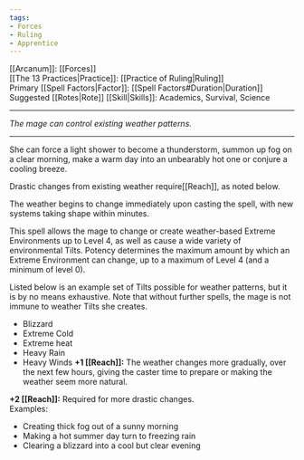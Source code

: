 ```yaml
---
tags:
- Forces
- Ruling
- Apprentice
---
```


[[Arcanum]]: [[Forces]]\
[[The 13 Practices|Practice]]: [[Practice of Ruling|Ruling]]\
Primary [[Spell Factors|Factor]]: [[Spell Factors#Duration|Duration]]\
Suggested [[Rotes|Rote]] [[Skill|Skills]]: Academics, Survival, Science

---

_The mage can control existing weather patterns._

---

She can force a light shower to become a thunderstorm, summon up fog on a clear morning, make a warm day into an unbearably hot one or conjure a cooling breeze.

Drastic changes from existing weather require[[Reach]], as noted below. 

The weather begins to change immediately upon casting the spell, with new systems taking shape within minutes.

This spell allows the mage to change or create weather-based Extreme Environments up to Level 4, as well as cause a wide variety of environmental Tilts. Potency determines the maximum amount by which an Extreme Environment can change, up to a maximum of Level 4 (and a minimum of level 0).

Listed below is an example set of Tilts possible for weather patterns, but it is by no means exhaustive. Note that without further spells, the mage is not immune to weather Tilts she creates.
- Blizzard
- Extreme Cold
- Extreme heat
- Heavy Rain
- Heavy Winds
**+1 [[Reach]]:** The weather changes more gradually, over the next few hours, giving the caster time to prepare or making the weather seem more natural.

**+2 [[Reach]]:** Required for more drastic changes.\
Examples:
- Creating thick fog out of a sunny morning
- Making a hot summer day turn to freezing rain
- Clearing a blizzard into a cool but clear evening